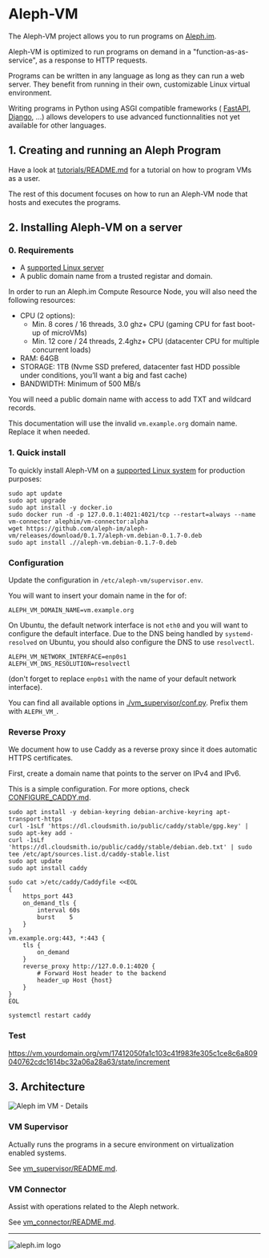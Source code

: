 # Aleph-VM

The Aleph-VM project allows you to run programs on [Aleph.im](https://aleph.im/).

Aleph-VM is optimized to run programs on demand in a "function-as-as-service",
as a response to HTTP requests.

Programs can be written in any language as long as they can run a web server.
They benefit from running in their own, customizable Linux virtual environment.

Writing programs in Python using ASGI compatible frameworks (
[FastAPI](https://github.com/tiangolo/fastapi), 
[Django](https://docs.djangoproject.com/en/3.0/topics/async/),
...) allows developers to use advanced functionnalities not yet available for other languages.

## 1. Creating and running an Aleph Program 

Have a look at [tutorials/README.md](tutorials/README.md) for a tutorial on how to program VMs
as a user.

The rest of this document focuses on how to run an Aleph-VM node that hosts and executes the programs. 

## 2. Installing Aleph-VM on a server

### 0. Requirements

- A [supported Linux server](./vm_supervisor/README.md#1-supported-platforms)
- A public domain name from a trusted registar and domain. 

In order to run an Aleph.im Compute Resource Node, you will also need the following resources:

- CPU (2 options):
  - Min. 8 cores / 16 threads, 3.0 ghz+ CPU (gaming CPU for fast boot-up of microVMs)
  - Min. 12 core / 24 threads, 2.4ghz+ CPU (datacenter CPU for multiple concurrent loads)
- RAM: 64GB
- STORAGE: 1TB (Nvme SSD prefered, datacenter fast HDD possible under conditions, you’ll want a big and fast cache)
- BANDWIDTH: Minimum of 500 MB/s

You will need a public domain name with access to add TXT and wildcard records.

This documentation will use the invalid `vm.example.org` domain name. Replace it when needed.

### 1. Quick install

To quickly install Aleph-VM on a [supported Linux system](./vm_supervisor/README.md#1-supported-platforms)
for production purposes:

```shell
sudo apt update
sudo apt upgrade
sudo apt install -y docker.io
sudo docker run -d -p 127.0.0.1:4021:4021/tcp --restart=always --name vm-connector alephim/vm-connector:alpha
wget https://github.com/aleph-im/aleph-vm/releases/download/0.1.7/aleph-vm.debian-0.1.7-0.deb
sudo apt install .//aleph-vm.debian-0.1.7-0.deb
```

### Configuration

Update the configuration in `/etc/aleph-vm/supervisor.env`. 

You will want to insert your domain name in the for of:
```
ALEPH_VM_DOMAIN_NAME=vm.example.org
```

On Ubuntu, the default network interface is not `eth0` and you will want to configure the default interface. Due to the DNS being handled by `systemd-resolved` on Ubuntu, you should also configure the DNS to use `resolvectl`.
```
ALEPH_VM_NETWORK_INTERFACE=enp0s1
ALEPH_VM_DNS_RESOLUTION=resolvectl
```
(don't forget to replace `enp0s1` with the name of your default network interface).

You can find all available options in [./vm_supervisor/conf.py](./vm_supervisor/conf.py). Prefix them with `ALEPH_VM_`.

### Reverse Proxy

We document how to use Caddy as a reverse proxy since it does automatic HTTPS certificates.

First, create a domain name that points to the server on IPv4 and IPv6.

This is a simple configuration. For more options, check [CONFIGURE_CADDY.md](CONFIGURE_CADDY.md).
```shell
sudo apt install -y debian-keyring debian-archive-keyring apt-transport-https
curl -1sLf 'https://dl.cloudsmith.io/public/caddy/stable/gpg.key' | sudo apt-key add -
curl -1sLf 'https://dl.cloudsmith.io/public/caddy/stable/debian.deb.txt' | sudo tee /etc/apt/sources.list.d/caddy-stable.list
sudo apt update
sudo apt install caddy

sudo cat >/etc/caddy/Caddyfile <<EOL
{
    https_port 443
    on_demand_tls {
        interval 60s
        burst    5
    }
}
vm.example.org:443, *:443 {
    tls {
        on_demand
    }
    reverse_proxy http://127.0.0.1:4020 {
        # Forward Host header to the backend
        header_up Host {host}
    }
} 
EOL

systemctl restart caddy
```

### Test

https://vm.yourdomain.org/vm/17412050fa1c103c41f983fe305c1ce8c6a809040762cdc1614bc32a06a28a63/state/increment

## 3. Architecture

![Aleph im VM - Details](https://user-images.githubusercontent.com/404665/127126908-3225a633-2c36-4129-8766-9810f2fcd7d6.png)

### VM Supervisor

Actually runs the programs in a secure environment on virtualization enabled systems. 

See [vm_supervisor/README.md](./vm_supervisor/README.md).

### VM Connector

Assist with operations related to the Aleph network.

See [vm_connector/README.md](./vm_connector/README.md).


---

![aleph.im logo](https://aleph.im/assets/img/logo-wide.1832dbae.svg)
